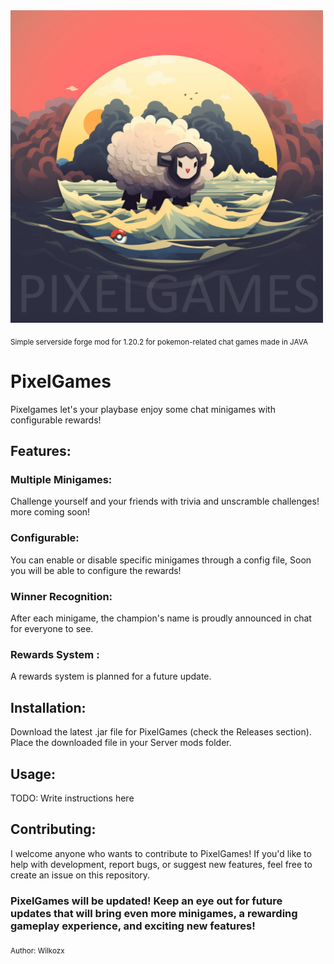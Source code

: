 <img src="https://github.com/Wilkozx/PixelGames/blob/main/src/main/resources/assets/pixelgames.png" height="500" width="500" >

<sub> Simple serverside forge mod for 1.20.2 for pokemon-related chat games made in JAVA </sub>
# PixelGames

Pixelgames let's your playbase enjoy some chat minigames with configurable rewards!

## Features:

### Multiple Minigames: 
Challenge yourself and your friends with trivia and unscramble challenges! more coming soon!

### Configurable:
You can enable or disable specific minigames through a config file, Soon you will be able to configure the rewards!

### Winner Recognition: 
After each minigame, the champion's name is proudly announced in chat for everyone to see.

### Rewards System :
A rewards system is planned for a future update.

## Installation:

Download the latest .jar file for PixelGames (check the Releases section).
Place the downloaded file in your Server mods folder.

## Usage:

TODO: Write instructions here

## Contributing:

I welcome anyone who wants to contribute to PixelGames! If you'd like to help with development, report bugs, or suggest new features, feel free to create an issue on this repository.

### PixelGames will be updated! Keep an eye out for future updates that will bring even more minigames, a rewarding gameplay experience, and exciting new features!
<sub> Author: Wilkozx </sub>
